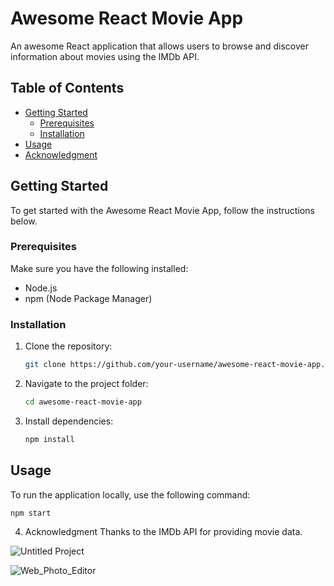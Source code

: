 # Awesome React Movie App

An awesome React application that allows users to browse and discover information about movies using the IMDb API.

## Table of Contents

- [Getting Started](#getting-started)
  - [Prerequisites](#prerequisites)
  - [Installation](#installation)
- [Usage](#usage)
- [Acknowledgment](#acknowledgment)

## Getting Started

To get started with the Awesome React Movie App, follow the instructions below.

### Prerequisites

Make sure you have the following installed:

- Node.js
- npm (Node Package Manager)

### Installation

1. Clone the repository:

    ```bash
    git clone https://github.com/your-username/awesome-react-movie-app.git
    ```

2. Navigate to the project folder:

    ```bash
    cd awesome-react-movie-app
    ```

3. Install dependencies:

    ```bash
    npm install
    ```

## Usage

To run the application locally, use the following command:

```bash
npm start
```
4. Acknowledgment
Thanks to the IMDb API for providing movie data.

![Untitled Project](https://github.com/Shrejalll/imdb-fe-react/assets/139336892/60e962be-0b27-4bb6-9de7-956f31882bad)

![Web_Photo_Editor](https://github.com/Shrejalll/imdb-fe-react/assets/139336892/b40b7cad-6159-469f-9d72-596b7465f6bf)

